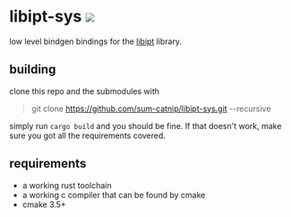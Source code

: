 # libipt-sys [![](https://img.shields.io/crates/v/libipt-sys.svg)](https://crates.io/crates/libipt-sys)
low level bindgen bindings for the [libipt](https://github.com/intel/libipt) library.

## building

clone this repo and the submodules with
> git clone https://github.com/sum-catnip/libipt-sys.git --recursive

simply run `cargo build` and you should be fine.
If that doesn't work, make sure you got all the requirements covered.

## requirements

- a working rust toolchain
- a working c compiler that can be found by cmake
- cmake 3.5+
